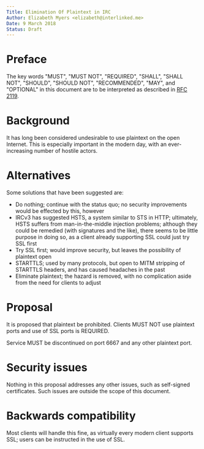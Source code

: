 ```yaml
---
Title: Elimination Of Plaintext in IRC
Author: Elizabeth Myers <elizabeth@interlinked.me>
Date: 9 March 2018
Status: Draft
---
```


# Preface
The key words "MUST", "MUST NOT", "REQUIRED", "SHALL", "SHALL NOT", "SHOULD", "SHOULD NOT", "RECOMMENDED", "MAY", and "OPTIONAL" in this document are to be interpreted as described in [RFC 2119](https://www.ietf.org/rfc/rfc2119.txt).

# Background
It has long been considered undesirable to use plaintext on the open Internet. This is especially important in the modern day, with an ever-increasing number of hostile actors.

# Alternatives
Some solutions that have been suggested are:
- Do nothing; continue with the status quo; no security improvements would be effected by this, however
- IRCv3 has suggested HSTS, a system similar to STS in HTTP; ultimately, HSTS suffers from man-in-the-middle injection problems; although they could be remedied (with signatures and the like), there seems to be little purpose in doing so, as a client already supporting SSL could just try SSL first
- Try SSL first; would improve security, but leaves the possibility of plaintext open
- STARTTLS; used by many protocols, but open to MITM stripping of STARTTLS headers, and has caused headaches in the past
- Eliminate plaintext; the hazard is removed, with no complication aside from the need for clients to adjust

# Proposal
It is proposed that plaintext be prohibited. Clients MUST NOT use plaintext ports and use of SSL ports is REQUIRED.

Service MUST be discontinued on port 6667 and any other plaintext port.

# Security issues
Nothing in this proposal addresses any other issues, such as self-signed certificates. Such issues are outside the scope of this document.

# Backwards compatibility
Most clients will handle this fine, as virtually every modern client supports SSL; users can be instructed in the use of SSL.
